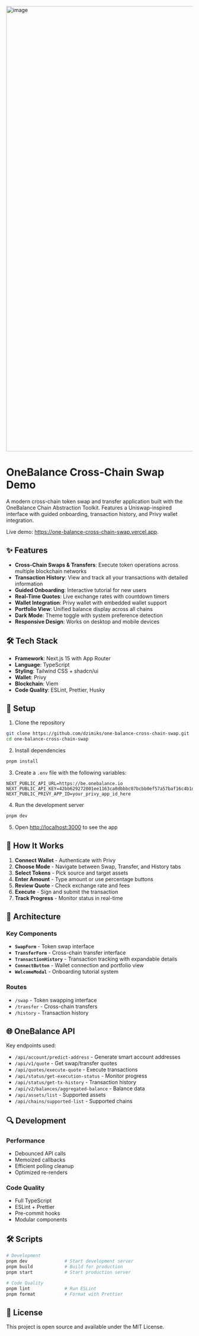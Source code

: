 <img width="1200" alt="image" src="https://github.com/user-attachments/assets/bcc50c09-733c-4a8e-a556-a024a983f780" />

# OneBalance Cross-Chain Swap Demo

A modern cross-chain token swap and transfer application built with the OneBalance Chain Abstraction Toolkit. Features a Uniswap-inspired interface with guided onboarding, transaction history, and Privy wallet integration.

Live demo: https://one-balance-cross-chain-swap.vercel.app.

## ✨ Features

- **Cross-Chain Swaps & Transfers**: Execute token operations across multiple blockchain networks
- **Transaction History**: View and track all your transactions with detailed information
- **Guided Onboarding**: Interactive tutorial for new users
- **Real-Time Quotes**: Live exchange rates with countdown timers
- **Wallet Integration**: Privy wallet with embedded wallet support
- **Portfolio View**: Unified balance display across all chains
- **Dark Mode**: Theme toggle with system preference detection
- **Responsive Design**: Works on desktop and mobile devices

## 🛠 Tech Stack

- **Framework**: Next.js 15 with App Router
- **Language**: TypeScript
- **Styling**: Tailwind CSS + shadcn/ui
- **Wallet**: Privy
- **Blockchain**: Viem
- **Code Quality**: ESLint, Prettier, Husky

## 🚀 Setup

1. Clone the repository

```bash
git clone https://github.com/dzimiks/one-balance-cross-chain-swap.git
cd one-balance-cross-chain-swap
```

2. Install dependencies

```bash
pnpm install
```

3. Create a `.env` file with the following variables:

```
NEXT_PUBLIC_API_URL=https://be.onebalance.io
NEXT_PUBLIC_API_KEY=42bb629272001ee1163ca0dbbbc07bcbb0ef57a57baf16c4b1d4672db4562c11
NEXT_PUBLIC_PRIVY_APP_ID=your_privy_app_id_here
```

4. Run the development server

```bash
pnpm dev
```

5. Open [http://localhost:3000](http://localhost:3000) to see the app

## 📱 How It Works

1. **Connect Wallet** - Authenticate with Privy
2. **Choose Mode** - Navigate between Swap, Transfer, and History tabs
3. **Select Tokens** - Pick source and target assets
4. **Enter Amount** - Type amount or use percentage buttons
5. **Review Quote** - Check exchange rate and fees
6. **Execute** - Sign and submit the transaction
7. **Track Progress** - Monitor status in real-time

## 🔧 Architecture

### Key Components

- **`SwapForm`** - Token swap interface
- **`TransferForm`** - Cross-chain transfer interface
- **`TransactionHistory`** - Transaction tracking with expandable details
- **`ConnectButton`** - Wallet connection and portfolio view
- **`WelcomeModal`** - Onboarding tutorial system

### Routes

- `/swap` - Token swapping interface
- `/transfer` - Cross-chain transfers
- `/history` - Transaction history

## 🌐 OneBalance API

Key endpoints used:

- `/api/account/predict-address` - Generate smart account addresses
- `/api/v1/quote` - Get swap/transfer quotes
- `/api/quotes/execute-quote` - Execute transactions
- `/api/status/get-execution-status` - Monitor progress
- `/api/status/get-tx-history` - Transaction history
- `/api/v2/balances/aggregated-balance` - Balance data
- `/api/assets/list` - Supported assets
- `/api/chains/supported-list` - Supported chains

## 🔍 Development

### Performance

- Debounced API calls
- Memoized callbacks
- Efficient polling cleanup
- Optimized re-renders

### Code Quality

- Full TypeScript
- ESLint + Prettier
- Pre-commit hooks
- Modular components

## 🛠 Scripts

```bash
# Development
pnpm dev              # Start development server
pnpm build            # Build for production
pnpm start            # Start production server

# Code Quality
pnpm lint             # Run ESLint
pnpm format           # Format with Prettier
```

## 📄 License

This project is open source and available under the MIT License.
